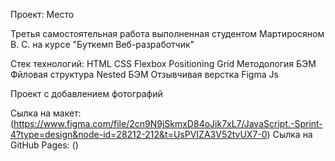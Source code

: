 Проект: Место 

Третья самостоятельная работа выполненная студентом Мартиросяном В. С. на курсе "Буткемп Веб-разработчик"

Стек технологий: HTML CSS Flexbox Positioning Grid Методология БЭМ Фйловая структура Nested БЭМ Отзывчивая верстка Figma Js

Проект с добавлением фотографий

Сылка на макет: (https://www.figma.com/file/2cn9N9jSkmxD84oJik7xL7/JavaScript.-Sprint-4?type=design&node-id=28212-212&t=UsPVIZA3V52tvUX7-0) 
Cылка на GitHub Pages: ()